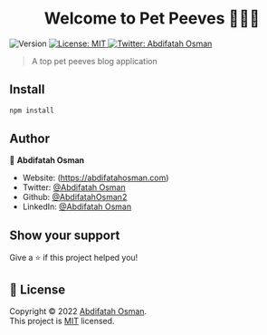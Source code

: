 <h1 align="center">Welcome to Pet Peeves 👨🏿‍💻</h1>
<p>
  <img alt="Version" src="https://img.shields.io/badge/version-0.1.1-blue.svg?cacheSeconds=2592000" />
  <a href="https://github.com/git/git-scm.com/blob/main/MIT-LICENSE.txt" target="_blank">
    <img alt="License: MIT" src="https://img.shields.io/badge/License-MIT-yellow.svg" />
  </a>
  <a href="https://twitter.com/Abdifatah Osman" target="_blank">
    <img alt="Twitter: Abdifatah Osman" src="https://img.shields.io/twitter/follow/omarosman258.svg?style=social" />
  </a>
</p>

> A top pet peeves blog application

## Install

```sh
npm install 
```

## Author

👤 **Abdifatah Osman**

* Website: (https://abdifatahosman.com)
* Twitter: [@Abdifatah Osman](https://twitter.com/omarosman258)
* Github: [@AbdifatahOsman2](https://github.com/AbdifatahOsman2)
* LinkedIn: [@Abdifatah Osman](https://linkedin.com/in/abdifatahothman)

## Show your support

Give a ⭐️ if this project helped you!

## 📝 License

Copyright © 2022 [Abdifatah Osman](https://github.com/AbdifatahOsman2).<br />
This project is [MIT](https://github.com/git/git-scm.com/blob/main/MIT-LICENSE.txt) licensed.

